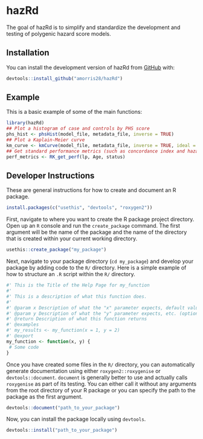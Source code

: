 
# hazRd

The goal of hazRd is to simplify and standardize the development and testing of polygenic hazard score models.

## Installation

You can install the development version of hazRd from [GitHub](https://github.com/) with:

``` r
devtools::install_github("amorris28/hazRd")
```

## Example

This is a basic example of some of the main functions:

``` r
library(hazRd)
## Plot a histogram of case and controls by PHS score
phs_hist <- phsHist(model_file, metadata_file, inverse = TRUE)
## Plot a Kaplain-Meier curve
km_curve <- kmCurve(model_file, metadata_file, inverse = TRUE, ideal = FALSE)
## Get standard performance metrics (such as concordance index and hazard ratio)
perf_metrics <- RK_get_perf(lp, Age, status)
```

## Developer Instructions

These are general instructions for how to create and document an R package.

``` r
install.packages(c("usethis", "devtools", "roxygen2"))
```

First, navigate to where you want to create the R package project directory. Open up an `R` console and run the `create_package` command. The first argument will be the name of the package and the name of the directory that is created within your current working directory.

``` r
usethis::create_package("my_package")
```

Next, navigate to your package directory (`cd my_package`) and develop your package by adding code to the `R/` directory. Here is a simple example of how to structure an `.R` script within the `R/` directory.

``` r
#' This is the Title of the Help Page for my_function
#'
#' This is a description of what this function does.
#'
#' @param x Description of what the "x" parameter expects, default value, whether it is optional
#' @param y Description of what the "y" parameter expects, etc. (optional)
#' @return Description of what this function returns
#' @examples
#' my_results <- my_function(x = 1, y = 2)
#' @export
my_function <- function(x, y) {
 # Some code
}
```

Once you have created some files in the `R/` directory, you can automatically generate documentation using either `roxygen2::roxygenise` or `devtools::document`. `document` is generally better to use and actually calls `roxygenise` as part of its testing. You can either call it without any arguments from the root directory of your R package or you can specify the path to the package as the first argument.

``` r
devtools::document("path_to_your_package")
```

Now, you can install the package locally using `devtools`.

``` r
devtools::install("path_to_your_package")
```
